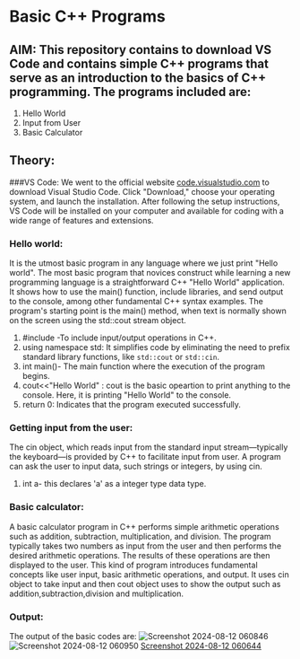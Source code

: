 # Basic C++ Programs
## AIM: This repository contains to  download VS Code and contains simple C++ programs that serve as an introduction to the basics of C++ programming.  The programs included are:
1. Hello World
2. Input from User
3. Basic Calculator

## Theory:
###VS Code: 
We went to the official website [code.visualstudio.com](https://code.visualstudio.com) to download Visual Studio Code. Click "Download," choose your operating system, and launch the installation. After following the setup instructions, VS Code will be installed on your computer and available for coding with a wide range of features and extensions.
### Hello world:
 It is the utmost basic program in any language where we just print "Hello world". The most basic program that novices construct while learning a new programming language is a straightforward C++ "Hello World" application. It shows how to use the main() function, include libraries, and send output to the console, among other fundamental C++ syntax examples. The program's starting point is the main() method, when text is normally shown on the screen using the std::cout stream object.
 1. #include <iostream>-To include input/output operations in C++.
 2. using namespace std: It  simplifies code by eliminating the need to prefix standard library functions, like `std::cout` or `std::cin`.
 3. int main()- The main function where the execution of the program begins.
 4. cout<<"Hello World" : cout is the basic opeartion to print anything to the console. Here, it is printing "Hello World" to the console.
 5. return 0: Indicates that the program executed successfully.
### Getting input from the user:
The cin object, which reads input from the standard input stream—typically the keyboard—is provided by C++ to facilitate input from user. A program can ask the user to input data, such strings or integers, by using cin.
1. int a- this declares 'a' as a integer type data type. 
### Basic calculator:
A basic calculator program in C++ performs simple arithmetic operations such as addition, subtraction, multiplication, and division. The program typically takes two numbers as input from the user and then performs the desired arithmetic operations. The results of these operations are then displayed to the user. This kind of program introduces fundamental concepts like user input, basic arithmetic operations, and output. It uses cin object to take input and then cout object uses to show the output such as addition,subtraction,division and multiplication.

### Output: 
The output of the basic codes are: 
![Screenshot 2024-08-12 060846](https://github.com/user-attachments/assets/82050c2c-6d68-48f2-accd-bc446d955599)
![Screenshot 2024-08-12 060950](https://github.com/user-attachments/assets/77973f3c-2f7b-47dc-bf29-ede6df24692d)
[Screenshot 2024-08-12 060644](https://github.com/user-attachments/assets/6cc68c37-c886-4314-88eb-7c5d902d35d0)

 
 
